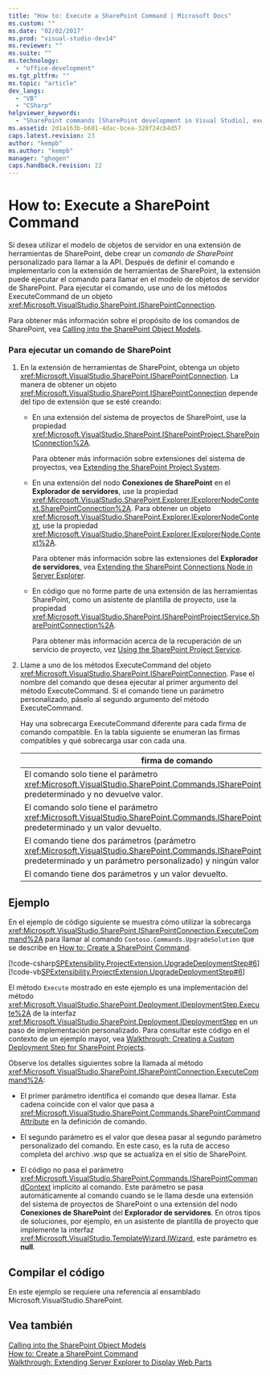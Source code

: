 ```yaml
---
title: "How to: Execute a SharePoint Command | Microsoft Docs"
ms.custom: ""
ms.date: "02/02/2017"
ms.prod: "visual-studio-dev14"
ms.reviewer: ""
ms.suite: ""
ms.technology: 
  - "office-development"
ms.tgt_pltfrm: ""
ms.topic: "article"
dev_langs: 
  - "VB"
  - "CSharp"
helpviewer_keywords: 
  - "SharePoint commands [SharePoint development in Visual Studio], executing"
ms.assetid: 2d1a163b-b601-4dac-bcea-328f24cb4d57
caps.latest.revision: 23
author: "kempb"
ms.author: "kempb"
manager: "ghogen"
caps.handback.revision: 22
---
```

# How to: Execute a SharePoint Command
  Si desea utilizar el modelo de objetos de servidor en una extensión de herramientas de SharePoint, debe crear un *comando de SharePoint* personalizado para llamar a la API.  Después de definir el comando e implementarlo con la extensión de herramientas de SharePoint, la extensión puede ejecutar el comando para llamar en el modelo de objetos de servidor de SharePoint.  Para ejecutar el comando, use uno de los métodos ExecuteCommand de un objeto <xref:Microsoft.VisualStudio.SharePoint.ISharePointConnection>.  
  
 Para obtener más información sobre el propósito de los comandos de SharePoint, vea [Calling into the SharePoint Object Models](../sharepoint/calling-into-the-sharepoint-object-models.md).  
  
### Para ejecutar un comando de SharePoint  
  
1.  En la extensión de herramientas de SharePoint, obtenga un objeto <xref:Microsoft.VisualStudio.SharePoint.ISharePointConnection>.  La manera de obtener un objeto <xref:Microsoft.VisualStudio.SharePoint.ISharePointConnection> depende del tipo de extensión que se esté creando:  
  
    -   En una extensión del sistema de proyectos de SharePoint, use la propiedad <xref:Microsoft.VisualStudio.SharePoint.ISharePointProject.SharePointConnection%2A>.  
  
         Para obtener más información sobre extensiones del sistema de proyectos, vea [Extending the SharePoint Project System](../sharepoint/extending-the-sharepoint-project-system.md).  
  
    -   En una extensión del nodo **Conexiones de SharePoint** en el **Explorador de servidores**, use la propiedad <xref:Microsoft.VisualStudio.SharePoint.Explorer.IExplorerNodeContext.SharePointConnection%2A>.  Para obtener un objeto <xref:Microsoft.VisualStudio.SharePoint.Explorer.IExplorerNodeContext>, use la propiedad <xref:Microsoft.VisualStudio.SharePoint.Explorer.IExplorerNode.Context%2A>.  
  
         Para obtener más información sobre las extensiones del **Explorador de servidores**, vea [Extending the SharePoint Connections Node in Server Explorer](../sharepoint/extending-the-sharepoint-connections-node-in-server-explorer.md).  
  
    -   En código que no forme parte de una extensión de las herramientas SharePoint, como un asistente de plantilla de proyecto, use la propiedad <xref:Microsoft.VisualStudio.SharePoint.ISharePointProjectService.SharePointConnection%2A>.  
  
         Para obtener más información acerca de la recuperación de un servicio de proyecto, vez [Using the SharePoint Project Service](../sharepoint/using-the-sharepoint-project-service.md).  
  
2.  Llame a uno de los métodos ExecuteCommand del objeto <xref:Microsoft.VisualStudio.SharePoint.ISharePointConnection>.  Pase el nombre del comando que desea ejecutar al primer argumento del método ExecuteCommand.  Si el comando tiene un parámetro personalizado, páselo al segundo argumento del método ExecuteCommand.  
  
     Hay una sobrecarga ExecuteCommand diferente para cada firma de comando compatible.  En la tabla siguiente se enumeran las firmas compatibles y qué sobrecarga usar con cada una.  
  
    |firma de comando|Sobrecarga ExecuteCommand que se usa|  
    |----------------------|------------------------------------------|  
    |El comando solo tiene el parámetro <xref:Microsoft.VisualStudio.SharePoint.Commands.ISharePointCommandContext> predeterminado y no devuelve valor.|<xref:Microsoft.VisualStudio.SharePoint.ISharePointConnection.ExecuteCommand%2A>|  
    |El comando solo tiene el parámetro <xref:Microsoft.VisualStudio.SharePoint.Commands.ISharePointCommandContext> predeterminado y un valor devuelto.|<xref:Microsoft.VisualStudio.SharePoint.ISharePointConnection.ExecuteCommand%2A>|  
    |El comando tiene dos parámetros \(parámetro <xref:Microsoft.VisualStudio.SharePoint.Commands.ISharePointCommandContext> predeterminado y un parámetro personalizado\) y ningún valor devuelto.|<xref:Microsoft.VisualStudio.SharePoint.ISharePointConnection.ExecuteCommand%2A>|  
    |El comando tiene dos parámetros y un valor devuelto.|<xref:Microsoft.VisualStudio.SharePoint.ISharePointConnection.ExecuteCommand%2A>|  
  
## Ejemplo  
 En el ejemplo de código siguiente se muestra cómo utilizar la sobrecarga <xref:Microsoft.VisualStudio.SharePoint.ISharePointConnection.ExecuteCommand%2A> para llamar al comando `Contoso.Commands.UpgradeSolution` que se describe en [How to: Create a SharePoint Command](../sharepoint/how-to-create-a-sharepoint-command.md).  
  
 [!code-csharp[SPExtensibility.ProjectExtension.UpgradeDeploymentStep#6](../snippets/csharp/VS_Snippets_OfficeSP/spextensibility.projectextension.upgradedeploymentstep/CS/deploymentstepextension/upgradestep.cs#6)]
 [!code-vb[SPExtensibility.ProjectExtension.UpgradeDeploymentStep#6](../snippets/visualbasic/VS_Snippets_OfficeSP/spextensibility.projectextension.upgradedeploymentstep/vb/deploymentstepextension/upgradestep.vb#6)]  
  
 El método `Execute` mostrado en este ejemplo es una implementación del método <xref:Microsoft.VisualStudio.SharePoint.Deployment.IDeploymentStep.Execute%2A> de la interfaz <xref:Microsoft.VisualStudio.SharePoint.Deployment.IDeploymentStep> en un paso de implementación personalizado.  Para consultar este código en el contexto de un ejemplo mayor, vea [Walkthrough: Creating a Custom Deployment Step for SharePoint Projects](../sharepoint/walkthrough-creating-a-custom-deployment-step-for-sharepoint-projects.md).  
  
 Observe los detalles siguientes sobre la llamada al método <xref:Microsoft.VisualStudio.SharePoint.ISharePointConnection.ExecuteCommand%2A>:  
  
-   El primer parámetro identifica el comando que desea llamar.  Esta cadena coincide con el valor que pasa a <xref:Microsoft.VisualStudio.SharePoint.Commands.SharePointCommandAttribute> en la definición de comando.  
  
-   El segundo parámetro es el valor que desea pasar al segundo parámetro personalizado del comando.  En este caso, es la ruta de acceso completa del archivo .wsp que se actualiza en el sitio de SharePoint.  
  
-   El código no pasa el parámetro <xref:Microsoft.VisualStudio.SharePoint.Commands.ISharePointCommandContext> implícito al comando.  Este parámetro se pasa automáticamente al comando cuando se le llama desde una extensión del sistema de proyectos de SharePoint o una extensión del nodo **Conexiones de SharePoint** del **Explorador de servidores**.  En otros tipos de soluciones, por ejemplo, en un asistente de plantilla de proyecto que implemente la interfaz <xref:Microsoft.VisualStudio.TemplateWizard.IWizard>, este parámetro es **null**.  
  
## Compilar el código  
 En este ejemplo se requiere una referencia al ensamblado Microsoft.VisualStudio.SharePoint.  
  
## Vea también  
 [Calling into the SharePoint Object Models](../sharepoint/calling-into-the-sharepoint-object-models.md)   
 [How to: Create a SharePoint Command](../sharepoint/how-to-create-a-sharepoint-command.md)   
 [Walkthrough: Extending Server Explorer to Display Web Parts](../sharepoint/walkthrough-extending-server-explorer-to-display-web-parts.md)  
  
  